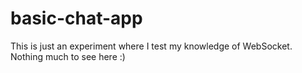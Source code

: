 # basic-chat-app
This is just an experiment where I test my knowledge of WebSocket. Nothing much to see here :)
